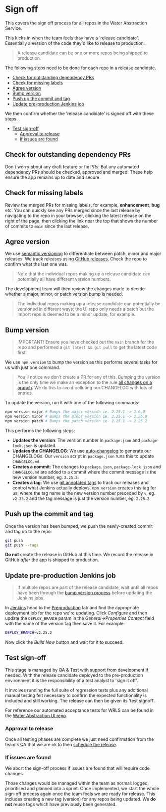 # Sign off

This covers the sign off process for all repos in the Water Abstraction Service.

This kicks in when the team feels thay have a 'release candidate'. Essentially a version of the code they'd like to release to production.

> A release candidate can be one or more repos being shipped to production.

The following steps need to be done for each repo in a release candidate.

- [Check for outstanding dependency PRs](#check-for-outstanding-dependency-prs)
- [Check for missing labels](#check-for-missing-labels)
- [Agree version](#agree-version)
- [Bump version](#bump-version)
- [Push up the commit and tag](#push-up-the-commit-and-tag)
- [Update pre-production Jenkins job](#update-pre-production-jenkins-job)

We then confirm whether the 'release candidate' is signed off with these steps.

- [Test sign-off](#test-sign-off)
  - [Approval to release](#approval-to-release)
  - [If issues are found](#if-issues-are-found)

## Check for outstanding dependency PRs

Don't worry about any draft feature or fix PRs. But any automated dependency PRs should be checked, approved and merged. These help ensure the app remains up to date and secure.

## Check for missing labels

Review the merged PRs for missing labels, for example, **enhancement**, **bug** etc. You can quickly see any PRs merged since the last release by navigating to the repo in your browser, clicking the latest release on the right of the page, then clicking the link near the top that shows the number of commits to `main` since the last release.

## Agree version

We use [semantic versioning](https://semver.org/) to differentiate between patch, minor and major releases. We track releases using [GitHub releases](https://docs.github.com/en/github/administering-a-repository/about-releases). Check the repo to confirm what the last one was.

> Note that the individual repos making up a release candidate can potentially all have different version numbers.

The development team will then review the changes made to decide whether a major, minor, or patch version bump is needed.

> The individual repos making up a release candidate can potentially be versioned in different ways; the UI repo only needs a patch but the Import repo is deemed to be a minor update, for example.

## Bump version

> IMPORTANT! Ensure you have checked out the `main` branch for the repo and performed a `git latest && git pull` to get the latest code first.

We use `npm version` to bump the version as this performs several tasks for us with just one command.

> You'll notice we don't create a PR for any of this. Bumping the version is the only time we make an exception to the rule [all changes on a branch](/ways_of_working.md#pull-requests). We do this to avoid polluting our CHANGELOG with lots of entries.

To update the version, run it with one of the following commands:

```bash
npm version major # Bumps the major version ie. 2.25.1 -> 3.0.0
npm version minor # Bumps the minor version ie. 2.25.1 -> 2.26.0
npm version patch # Bumps the patch version ie. 2.25.1 -> 2.25.2
```

This performs the following steps:

- **Updates the version**: The version number in `package.json` and `package-lock.json` is updated.
- **Updates the CHANGELOG**: We use [auto-changelog](https://github.com/cookpete/auto-changelog) to generate our CHANGELOGs. Our `version` script in `package.json` runs this to update `CHANGELOG.md`.
- **Creates a commit**: The changes to `package.json`, `package-lock.json` and `CHANGELOG.md` are added to a commit where the commit message is the new version number, eg. `2.25.2`.
- **Creates a tag**: We use [git annotated tags](https://git-scm.com/book/en/v2/Git-Basics-Tagging) to track our releases and control what Jenkins actually deploys. `npm version` creates this tag for us, where the tag name is the new version number preceded by `v`, eg. `v2.25.2` and the tag message is just the version number, eg. `2.25.2`.

## Push up the commit and tag

Once the version has been bumped, we push the newly-created commit and tag up to the repo:

```bash
git push
git push --tags
```

**Do not** create the release in GitHub at this time. We record the release in GitHub _after_ the app is shipped to production.

## Update pre-production Jenkins job

> If multiple repos are part of the release candidate, wait until all repos have been through the [bump version process](#bump-version) before updating the Jenkins jobs.

In [Jenkins](https://wal-jenkins.aws-int.defra.cloud/) head to the [Preproduction](https://wal-jenkins.aws-int.defra.cloud/view/Preproduction/) tab and find the appropriate deployment job for the repo we're updating. Click _Configure_ and then update the `DEPLOY_BRANCH` param in the _General->Properties Content_ field with the name of the version tag then save it. For example:

```bash
DEPLOY_BRANCH=v2.25.2
```

Now click the _Build Now_ button and wait for it to succeed.

## Test sign-off

This stage is managed by QA & Test with support from development if needed. With the release candidate deployed to the pre-production environment it is the responsibility of a test analyst to 'sign it off'.

It involves running the full suite of regression tests plus any additional manual testing felt necessary to confirm the expected functionality is included and still working. The release can then be given its 'test signoff'.

For reference our automated acceptance tests for WRLS can be found in the [Water Abstraction UI repo](https://github.com/DEFRA/water-abstraction-ui).

### Approval to release

Once all testing phases are complete we just need confirmation from the team's QA that we are ok to then [schedule the release](/releasing/schedule.md).

### If issues are found

We abort the sign-off process if issues are found that will require code changes.

Those changes would be managed within the team as normal: logged, prioritised and planned into a sprint. Once implemented, we start the whole sign-off process again once the team feels we are ready for release. This includes creating a new tag (version) for any repos being updated. We **do not** reuse tags which have previously been generated.

